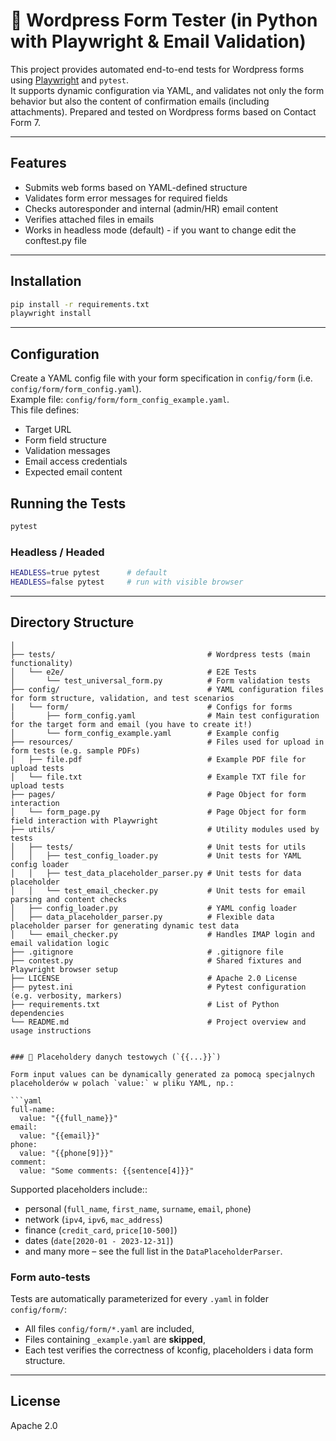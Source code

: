 # 🧪 Wordpress Form Tester (in Python with Playwright & Email Validation)

This project provides automated end-to-end tests for Wordpress forms using [Playwright](https://playwright.dev/python/) and `pytest`.  
It supports dynamic configuration via YAML, and validates not only the form behavior but also the content of confirmation emails (including attachments).
Prepared and tested on Wordpress forms based on Contact Form 7.

---

## Features

- Submits web forms based on YAML-defined structure
- Validates form error messages for required fields
- Checks autoresponder and internal (admin/HR) email content
- Verifies attached files in emails
- Works in headless mode (default) - if you want to change edit the conftest.py file

---

## Installation

```bash
pip install -r requirements.txt
playwright install
```

---

## Configuration

Create a YAML config file with your form specification in `config/form` (i.e. `config/form/form_config.yaml`).  
Example file: `config/form/form_config_example.yaml`.  
This file defines:
- Target URL
- Form field structure
- Validation messages
- Email access credentials
- Expected email content


## Running the Tests

```bash
pytest
```

### Headless / Headed

```bash
HEADLESS=true pytest      # default
HEADLESS=false pytest     # run with visible browser
```

---

## Directory Structure

```
│
├── tests/                                  # Wordpress tests (main functionality)
│   └── e2e/                                # E2E Tests
│       └── test_universal_form.py          # Form validation tests 
├── config/                                 # YAML configuration files for form structure, validation, and test scenarios
|   └── form/                               # Configs for forms
│       ├── form_config.yaml                # Main test configuration for the target form and email (you have to create it!)
│       └── form_config_example.yaml        # Example config
├── resources/                              # Files used for upload in form tests (e.g. sample PDFs)
│   ├── file.pdf                            # Example PDF file for upload tests
│   └── file.txt                            # Example TXT file for upload tests
├── pages/                                  # Page Object for form interaction
│   └── form_page.py                        # Page Object for form field interaction with Playwright
├── utils/                                  # Utility modules used by tests
│   ├── tests/                              # Unit tests for utils
│   │   ├── test_config_loader.py           # Unit tests for YAML config loader
│   │   ├── test_data_placeholder_parser.py # Unit tests for data placeholder
│   │   └── test_email_checker.py           # Unit tests for email parsing and content checks
│   ├── config_loader.py                    # YAML config loader
│   ├── data_placeholder_parser.py          # Flexible data placeholder parser for generating dynamic test data
│   └── email_checker.py                    # Handles IMAP login and email validation logic
├── .gitignore                              # .gitignore file  
├── contest.py                              # Shared fixtures and Playwright browser setup
├── LICENSE                                 # Apache 2.0 License
├── pytest.ini                              # Pytest configuration (e.g. verbosity, markers)
├── requirements.txt                        # List of Python dependencies
└── README.md                               # Project overview and usage instructions


### 🧩 Placeholdery danych testowych (`{{...}}`)

Form input values can be dynamically generated za pomocą specjalnych placeholderów w polach `value:` w pliku YAML, np.:

```yaml
full-name:
  value: "{{full_name}}"
email:
  value: "{{email}}"
phone:
  value: "{{phone[9]}}"
comment:
  value: "Some comments: {{sentence[4]}}"
```

Supported placeholders include::
- personal (`full_name`, `first_name`, `surname`, `email`, `phone`)
- network (`ipv4`, `ipv6`, `mac_address`)
- finance (`credit_card`, `price[10-500]`)
- dates (`date[2020-01 - 2023-12-31]`)
- and many more – see the full list in the `DataPlaceholderParser`.


### Form auto-tests

Tests are automatically parameterized for every `.yaml` in folder `config/form/`:
- All files `config/form/*.yaml` are included,
- Files containing `_example.yaml` are **skipped**,
- Each test verifies the correctness of kconfig, placeholders i data form structure.


---

## License

Apache 2.0
